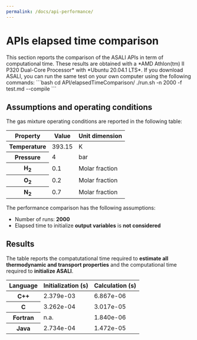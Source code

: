 ```yaml
---
permalink: /docs/api-performance/
---
```

<h1 class="text-left"><b>APIs elapsed time comparison</b></h1>
This section reports the comparison of the ASALI APIs in term of computational time. These results are obtained with a *AMD Athlon(tm) II P320 Dual-Core Processor* with *Ubuntu 20.04.1 LTS*.  
If you download ASALI, you can run the same test on your own computer using the following commands:  
```bash  
cd API/elapsedTimeComparison/  
./run.sh -n 2000 -f test.md --compile  
```  

## Assumptions and operating conditions  
The gas mixture operating conditions are reported in the following table:  

<table class="table table-striped">
  <thead>
      <tr>
          <th scope="row">Property</th>
          <th>Value</th>
          <th>Unit dimension</th>
      </tr>
  </thead>
  <tbody>
    <tr>
      <th scope="row"><b>Temperature</b></th>
      <td>393.15</td>
      <td>K</td>
    </tr>
    <tr>
      <th scope="row"><b>Pressure</b></th>
      <td>4</td>
      <td>bar</td>
    </tr>
    <tr>
      <th scope="row"><b>H<sub>2</sub></b></th>
      <td>0.1</td>
      <td>Molar fraction</td>
    </tr>
    <tr>
      <th scope="row"><b>O<sub>2</sub></b></th>
      <td>0.2</td>
      <td>Molar fraction</td>
    </tr>
    <tr>
      <th scope="row"><b>N<sub>2</sub></b></th>
      <td>0.7</td>
      <td>Molar fraction</td>
    </tr>
  </tbody>
</table>

The performance comparison has the following assumptions:  
* Number of runs: **2000**  
* Elapsed time to initialize **output variables** is **not considered**  

## Results  
The table reports the compatutational time required to **estimate all thermodynamic and transport properties** and the computational time required to **initialize ASALI**.  

<table class="table table-striped">
  <thead>
      <tr>
          <th scope="row">Language</th>
          <th>Initialization (s)</th>
          <th>Calculation (s)</th>
      </tr>
  </thead>
  <tbody>
    <tr>
        <th scope="row">C++</th>
        <td>2.379e-03</td>
        <td>6.867e-06</td>
    </tr>
    <tr>
        <th scope="row">C</th>
        <td>3.262e-04</td>
        <td>3.017e-05</td>
    </tr>
    <tr>
        <th scope="row">Fortran</th>
        <td>n.a.</td>
        <td>1.840e-06</td>
    </tr>
        <tr>
        <th scope="row">Java</th>
        <td>2.734e-04</td>
        <td>1.472e-05</td>
    </tr>
  </tbody>
</table>
